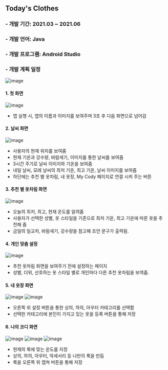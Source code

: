 ## Today's Clothes

### - 개발 기간: 2021.03 ~ 2021.06
### - 개발 언어: Java
### - 개발 프로그램: Android Studio
### - 개발 계획 일정
![image](https://user-images.githubusercontent.com/48404941/160640457-c2d23234-7471-48bc-89de-a79c392d842a.png)


#### 1. 첫 화면  
![image](https://user-images.githubusercontent.com/48404941/160639088-977550ae-d585-4270-ae20-53c9d51c0b00.png)
- 앱 실행 시, 앱의 이름과 이미지를 보여주며 3초 후 다음 화면으로 넘어감

#### 2. 날씨 화면
![image](https://user-images.githubusercontent.com/48404941/160639106-0e7a6a31-d6e3-48a0-a7a5-999b5c8c5ee5.png)
- 사용자의 현재 위치를 보여줌
- 현재 기온과 강수량, 바람세기, 이미지를 통한 날씨를 보여줌
- 3시간 주기로 날씨 이미지와 기온을 보여줌
- 내일 날씨, 모레 날씨의 최저 기온, 최고 기온, 날씨 이미지를 보여줌
- 하단에는 추천 별 옷차림, 내 옷장, My Cody 페이지로 연결 시켜 주는 버튼

#### 3. 추천 별 옷차림 화면
![image](https://user-images.githubusercontent.com/48404941/160639117-8a1c2a12-f069-4c8a-a1bd-0b07030b238e.png)
- 오늘의 최저, 최고, 현재 온도를 알려줌
- 사용자가 선택한 성별, 옷 스타일을 기준으로 최저 기온, 최고 기온에 따른 옷을 추천해 줌
- 금일의 일교차, 바람세기, 강수량을 참고해 조언 문구가 출력됨. 

#### 4. 개인 맞춤 설정
![image](https://user-images.githubusercontent.com/48404941/160639128-9bd5946a-0ea8-4d27-a386-cacc3ed2e16a.png)
- 추천 옷차림 화면을 보여주기 전에 설정하는 페이지
- 성별, 더위, 선호하는 옷 스타일 별로 개인마다 다른 추천 옷차림을 보여줌.

#### 5. 내 옷장 화면
![image](https://user-images.githubusercontent.com/48404941/160639133-d138307c-03de-4558-897c-b75413288ec2.png)
![image](https://user-images.githubusercontent.com/48404941/160639141-5182a582-056e-4974-a4b7-7399a9b2332c.png)
- 오른쪽 위 설정 버튼을 통한 상의, 하의, 아우터 카테고리를 선택함
- 선택한 카테고리에 본인이 가지고 있는 옷을 등록 버튼을 통해 저장

#### 6. 나의 코디 화면
![image](https://user-images.githubusercontent.com/48404941/160639151-e15a6839-0e1e-4523-9fcb-bbcabaade6e7.png)
![image](https://user-images.githubusercontent.com/48404941/160639159-0090cffe-5ea7-4ed9-9e11-5f80115dea2f.png)
![image](https://user-images.githubusercontent.com/48404941/160639167-22a1e6a4-0df9-42c6-a185-4bdf7b4350a8.png)
- 현재의 룩에 맞는 온도를 지정
- 상의, 하의, 아우터, 악세서리 등 나만의 룩을 만듬
- 룩을 오른쪽 위 캡쳐 버튼을 통해 저장
